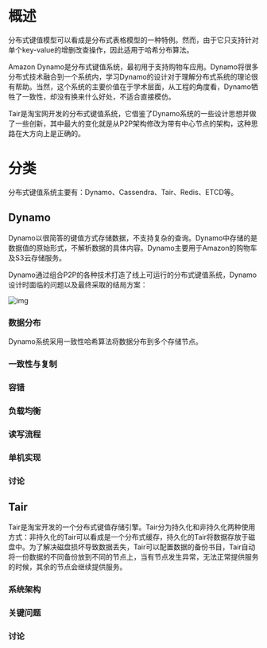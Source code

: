 # 概述

分布式键值模型可以看成是分布式表格模型的一种特例。然而，由于它只支持针对单个key-value的增删改查操作，因此适用于哈希分布算法。

Amazon Dynamo是分布式键值系统，最初用于支持购物车应用。Dynamo将很多分布式技术融合到一个系统内，学习Dynamo的设计对于理解分布式系统的理论很有帮助。当然，这个系统的主要价值在于学术层面，从工程的角度看，Dynamo牺牲了一致性，却没有换来什么好处，不适合直接模仿。

Tair是淘宝网开发的分布式键值系统，它借鉴了Dynamo系统的一些设计思想并做了一些创新，其中最大的变化就是从P2P架构修改为带有中心节点的架构，这种思路在大方向上是正确的。

# 分类

分布式键值系统主要有：Dynamo、Cassendra、Tair、Redis、ETCD等。

## Dynamo

Dynamo以很简答的键值方式存储数据，不支持复杂的查询。Dynamo中存储的是数据值的原始形式，不解析数据的具体内容。Dynamo主要用于Amazon的购物车及S3云存储服务。

Dynamo通过组合P2P的各种技术打造了线上可运行的分布式键值系统，Dynamo设计时面临的问题以及最终采取的结局方案：

![img](file:///C:\Users\大力\AppData\Local\Temp\ksohtml\wps628C.tmp.jpg) 

 

### **数据分布**

Dynamo系统采用一致性哈希算法将数据分布到多个存储节点。

### **一致性与复制**

### **容错**

### **负载均衡**

### **读写流程**

### **单机实现**

### **讨论**

## Tair

Tair是淘宝开发的一个分布式键值存储引擎。Tair分为持久化和非持久化两种使用方式：非持久化的Tair可以看成是一个分布式缓存，持久化的Tair将数据存放于磁盘中。为了解决磁盘损坏导致数据丢失，Tair可以配置数据的备份书目，Tair自动将一份数据的不同备份放到不同的节点上，当有节点发生异常，无法正常提供服务的时候，其余的节点会继续提供服务。

 

### **系统架构**

### **关键问题**

### **讨论**